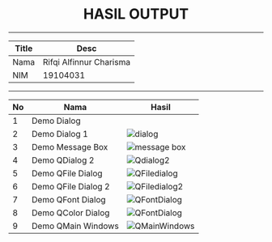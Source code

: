 <h1 align="center">HASIL OUTPUT</h1>

<hr></hr>

| Title | Desc |
| ----- | ---- |
| Nama | Rifqi Alfinnur Charisma |
| NIM | 19104031 |

<hr></hr>

| No | Nama | Hasil |
| -- | ---- | ----- |
| 1 | Demo Dialog | |
| 2 | Demo Dialog 1 | ![dialog](https://user-images.githubusercontent.com/58881125/124144916-94c87400-dab6-11eb-83e2-b7238fe6bb9d.PNG) |
| 3 | Demo Message Box | ![message box](https://user-images.githubusercontent.com/58881125/124144903-92661a00-dab6-11eb-9f59-df2a54287e82.PNG) |
| 4 | Demo QDialog 2 | ![Qdialog2](https://user-images.githubusercontent.com/58881125/124144905-93974700-dab6-11eb-9282-148666b170ba.PNG) |
| 5 | Demo QFile Dialog | ![QFiledialog](https://user-images.githubusercontent.com/58881125/124144909-93974700-dab6-11eb-9990-1155df42d457.PNG) |
| 6 | Demo QFile Dialog 2 | ![QFiledialog2](https://user-images.githubusercontent.com/58881125/124144912-942fdd80-dab6-11eb-8fe1-a46cfcd31fb9.PNG) |
| 7 | Demo QFont Dialog | ![QFontDialog](https://user-images.githubusercontent.com/58881125/124148844-41582500-daba-11eb-810a-9e0d82d23e0a.PNG) |
| 8 | Demo QColor Dialog | ![QFontDialog](https://user-images.githubusercontent.com/58881125/124148844-41582500-daba-11eb-810a-9e0d82d23e0a.PNG) |
| 9 | Demo QMain Windows | ![QMainWindows](https://user-images.githubusercontent.com/58881125/124148849-42895200-daba-11eb-83fc9073e8093a50.PNG) |